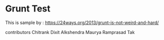 Grunt Test
=======================

This is sample by : https://24ways.org/2013/grunt-is-not-weird-and-hard/

contributors
Chitrank Dixit
Alkshendra Maurya
Ramprasad Tak

